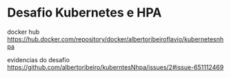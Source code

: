 # Desafio Kubernetes e HPA

docker hub 
https://hub.docker.com/repository/docker/albertoribeiroflavio/kubernetesnhpa

evidencias do desafio
https://github.com/albertoribeiro/kuberntesNhpa/issues/2#issue-651112469
